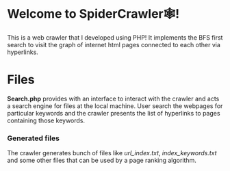 # Welcome to SpiderCrawler🕸️!

This is a web crawler that I developed using PHP! It implements the BFS first search to visit the graph of internet html pages connected to each other via hyperlinks. 


# Files

 **Search.php** provides with an interface to interact with the crawler and acts a search engine for files at the local machine. User search the webpages for particular keywords and the crawler presents the list of hyperlinks to pages containing those keywords.  

### Generated files

The crawler generates bunch of files like *url_index.txt*, *index_keywords.txt* and some other files that can be used by a page ranking algorithm. 
